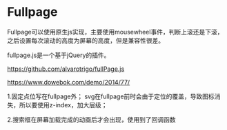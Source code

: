# Fullpage

Fullpage可以使用原生js实现，主要使用mousewheel事件，判断上滚还是下滚，之后设置每次滚动的高度为屏幕的高度，但是兼容性很差。

fullpage.js是一个基于jQuery的插件。

https://github.com/alvarotrigo/fullPage.js

https://www.dowebok.com/demo/2014/77/

1.固定点位写在fullpage外；
  svg在fullpage前时会由于定位的覆盖，导致图标消失，所以要使用z-index，加大层级；

2.搜索框在屏幕加载完成的动画后才会出现，使用到了回调函数
